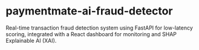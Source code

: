 # paymentmate-ai-fraud-detector
Real-time transaction fraud detection system using FastAPI for low-latency scoring, integrated with a React dashboard for monitoring and SHAP Explainable AI (XAI).
